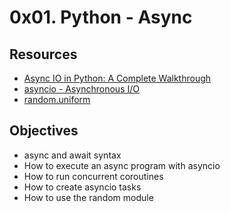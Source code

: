 # 0x01. Python - Async

## Resources

- [Async IO in Python: A Complete Walkthrough](https://realpython.com/async-io-python/)
- [asyncio - Asynchronous I/O](https://docs.python.org/3/library/asyncio.html)
- [random.uniform](https://docs.python.org/3/library/random.html#random.uniform)

## Objectives
- async and await syntax
- How to execute an async program with asyncio
- How to run concurrent coroutines
- How to create asyncio tasks
- How to use the random module